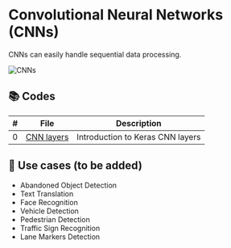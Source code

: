 # Convolutional Neural Networks (CNNs)

CNNs can easily handle sequential data processing.

![CNNs](https://github.com/alitourani/deep-learning-from-scratch/blob/main/_content/AliTourani-DeepLearningFromScratch-ConvolutionalNeuralNetworks-CNN.png "CNNs")

## 📚 Codes

| # | File | Description |
| --- | ------------ | ------------ |
| 0 | [CNN layers](https://github.com/alitourani/deep-learning-from-scratch/blob/main/Codes/RNNs/0_KerasConvolutionLayers.ipynb "CNN layers") | Introduction to Keras CNN layers |

## 🧩 Use cases (to be added)
- Abandoned Object Detection
- Text Translation
- Face Recognition
- Vehicle Detection
- Pedestrian Detection
- Traffic Sign Recognition
- Lane Markers Detection
